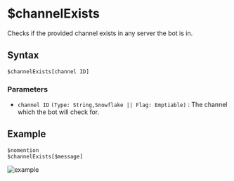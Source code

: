 # $channelExists
Checks if the provided channel exists in any server the bot is in.


## Syntax
```
$channelExists[channel ID]
```

### Parameters
- `channel ID` `(Type: String,Snowflake || Flag: Emptiable)` : The channel which the bot will check for.

## Example
```
$nomention
$channelExists[$message]
```
![example](https://user-images.githubusercontent.com/113303649/212074836-53aacb9a-5745-4c4d-a25a-be4b98ad5a64.png) 
